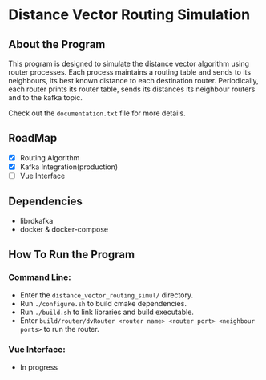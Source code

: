# Distance Vector Routing Simulation
## About the Program

This program is designed to simulate the distance vector algorithm using router processes.
Each process maintains a routing table and sends to its neighbours, its best known distance to each destination router.
Periodically, each router prints its router table, sends its distances its neighbour routers and to the kafka topic.

Check out the `documentation.txt` file for more details.

## RoadMap
- [x] Routing Algorithm
- [x] Kafka Integration(production)
- [ ] Vue Interface

## Dependencies

- librdkafka
- docker & docker-compose

## How To Run the Program
### Command Line:
- Enter the `distance_vector_routing_simul/` directory.
- Run `./configure.sh` to build cmake dependencies.
- Run `./build.sh` to link libraries and build executable.
- Enter `build/router/dvRouter <router name> <router port> <neighbour ports>` to run the router.

### Vue Interface:
- In progress